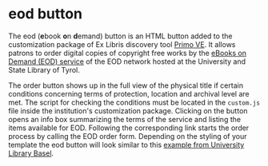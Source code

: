 # eod button
The eod (**e**book **o**n **d**emand) button is an HTML button added to the customization package of Ex Libris discovery tool [Primo VE](https://knowledge.exlibrisgroup.com/Primo/Product_Documentation/020Primo_VE/Primo_VE_(English)/010Getting_Started_with_Primo_VE/005Primo_VE_Overview). It allows patrons to order digital copies of copyright free works by the [eBooks on Demand (EOD) service](https://books2ebooks.eu/) of the EOD network hosted at the University and State Library of Tyrol.

The order button shows up in the full view of the physical title if certain conditions concerning terms of protection, location and archival level are met. The script for checking the conditions must be located in the `custom.js` file inside the institution's customization package. Clicking on the button opens an info box summarizing the terms of the service and listing the items available for EOD. Following the corresponding link starts the order process by calling the EOD order form. Depending on the styling of your template the eod button will look similar to this [example from University Library Basel](https://basel.swisscovery.org/permalink/41SLSP_UBS/mmbbsj/alma9957024070105504).

